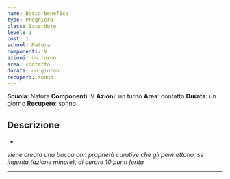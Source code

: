 ```yaml
---
name: Bacca benefica
type: Preghiera
class: Sacerdote
level: 1
cost: 1
school: Natura
componenti: V
azioni: un turno
area: contatto
durata: un giorno
recupero: sonno
---
```

**Scuola**: Natura
**Componenti**: V
**Azioni**: un turno
**Area**: contatto
**Durata**: un giorno
**Recupero**: sonno

**Descrizione**
-

-

*viene creata una bacca con proprietà curative che gli permettono, se ingerita (azione minore), di curare 10 punti ferita*

---